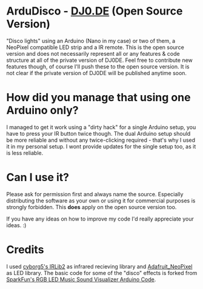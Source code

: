 # ArduDisco - [DJ0.DE](https://dj0.de) (Open Source Version)
"Disco lights" using an Arduino (Nano in my case) or two of them, a NeoPixel compatible LED strip and a IR remote.
This is the open source version and does not necessarily represent all or any features & code structure at all of the private version of DJ0DE. Feel free to contribute new features though, of course I'll push these to the open source version. It is not clear if the private version of DJ0DE will be published anytime soon.

# How did you manage that using one Arduino only?
I managed to get it work using a "dirty hack" for a single Arduino setup, you have to press your IR button twice though.
The dual Arduino setup should be more reliable and without any twice-clicking required - that's why I used it in my personal setup. I wont provide updates for the single setup too, as it is less reliable.

# Can I use it?
Please ask for permission first and always name the source.
Especially distributing the software as your own or using it for commercial purposes is strongly forbidden.
This **does** apply on the open source version too.

If you have any ideas on how to improve my code I'd really appreciate your ideas. :)


# Credits
I used [cyborg5's IRLib2](https://github.com/cyborg5/IRLib2) as infrared recieving library and [Adafruit_NeoPixel](https://github.com/adafruit/Adafruit_NeoPixel) as LED library.
The basic code for some of the "disco" effects is forked from [SparkFun's RGB LED Music Sound Visualizer Arduino Code](https://github.com/bartlettmic/SparkFun-RGB-LED-Music-Sound-Visualizer-Arduino-Code).
